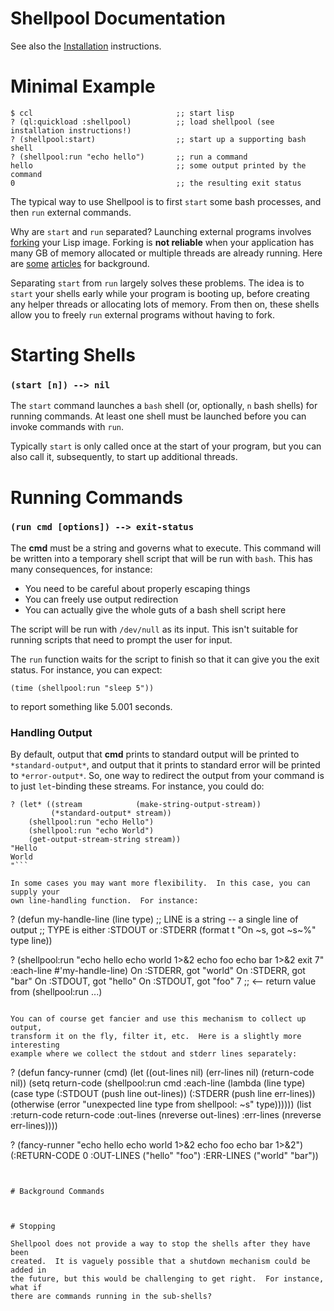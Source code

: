 Shellpool Documentation
=======================

See also the [Installation](INSTALL.md) instructions.


# Minimal Example

```
$ ccl                                ;; start lisp
? (ql:quickload :shellpool)          ;; load shellpool (see installation instructions!)
? (shellpool:start)                  ;; start up a supporting bash shell
? (shellpool:run "echo hello")       ;; run a command
hello                                ;; some output printed by the command
0                                    ;; the resulting exit status
```

The typical way to use Shellpool is to first `start` some bash processes, and
then `run` external commands.

Why are `start` and `run` separated?  Launching external programs involves
[forking](http://en.wikipedia.org/wiki/Fork_%28operating_system%29) your Lisp
image.  Forking is **not reliable** when your application has many GB of memory
allocated or multiple threads are already running.  Here are
[some](http://www.linuxprogrammingblog.com/threads-and-fork-think-twice-before-using-them)
[articles](http://bryanmarty.com/2012/01/14/forking-jvm/) for background.

Separating `start` from `run` largely solves these problems.  The idea is to
`start` your shells early while your program is booting up, before creating any
helper threads or allocating lots of memory.  From then on, these shells allow
you to freely `run` external programs without having to fork.


# Starting Shells

### `(start [n]) --> nil`

The `start` command launches a `bash` shell (or, optionally, `n` bash shells)
for running commands.  At least one shell must be launched before you can
invoke commands with `run`.

Typically `start` is only called once at the start of your program, but you can
also call it, subsequently, to start up additional threads.


# Running Commands

### `(run cmd [options]) --> exit-status`

The **cmd** must be a string and governs what to execute.  This command will be
written into a temporary shell script that will be run with `bash`.  This has
many consequences, for instance:

  - You need to be careful about properly escaping things
  - You can freely use output redirection
  - You can actually give the whole guts of a bash shell script here

The script will be run with `/dev/null` as its input.  This isn't suitable for
running scripts that need to prompt the user for input.

The `run` function waits for the script to finish so that it can give you the
exit status.  For instance, you can expect:

  ```(time (shellpool:run "sleep 5"))```

to report something like 5.001 seconds.


### Handling Output

By default, output that **cmd** prints to standard output will be printed to
`*standard-output*`, and output that it prints to standard error will be
printed to `*error-output*`.  So, one way to redirect the output from your
command is to just `let`-binding these streams.  For instance, you could do:

```
? (let* ((stream            (make-string-output-stream))
         (*standard-output* stream))
    (shellpool:run "echo Hello")
    (shellpool:run "echo World")
    (get-output-stream-string stream))
"Hello
World
"```

In some cases you may want more flexibility.  In this case, you can supply your
own line-handling function.  For instance:

```
? (defun my-handle-line (line type)
    ;; LINE is a string -- a single line of output
    ;; TYPE is either :STDOUT or :STDERR
    (format t "On ~s, got ~s~%" type line))

? (shellpool:run "echo hello
                  echo world 1>&2
                  echo foo
                  echo bar 1>&2
                  exit 7"
                 :each-line #'my-handle-line)
On :STDERR, got "world"
On :STDERR, got "bar"
On :STDOUT, got "hello"
On :STDOUT, got "foo"
7 ;; <-- return value from (shellpool:run ...)
```

You can of course get fancier and use this mechanism to collect up output,
transform it on the fly, filter it, etc.  Here is a slightly more interesting
example where we collect the stdout and stderr lines separately:

```
? (defun fancy-runner (cmd)
    (let ((out-lines nil)
	  (err-lines nil)
	  (return-code nil))
      (setq return-code
	    (shellpool:run cmd
                           :each-line
                           (lambda (line type)
                             (case type
                               (:STDOUT (push line out-lines))
                               (:STDERR (push line err-lines))
                               (otherwise (error "unexpected line type from shellpool: ~s" type))))))
      (list :return-code return-code
            :out-lines (nreverse out-lines)
            :err-lines (nreverse err-lines))))

? (fancy-runner "echo hello
                 echo world 1>&2
                 echo foo
                 echo bar 1>&2")
(:RETURN-CODE 0 :OUT-LINES ("hello" "foo") :ERR-LINES ("world" "bar"))
```


# Background Commands



# Stopping

Shellpool does not provide a way to stop the shells after they have been
created.  It is vaguely possible that a shutdown mechanism could be added in
the future, but this would be challenging to get right.  For instance, what if
there are commands running in the sub-shells?
